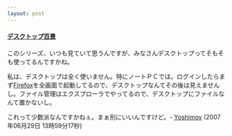 ```yaml
---
layout: post
---
```

<h4><a href="http://bb.watch.impress.co.jp/cda/desktop/18623.html?ref=rss">デスクトップ百景</a></h4>
<p>このシリーズ、いつも見ていて思うんですが、みなさんデスクトップってそもそも使ってるんですかね。</p>
<p>私は、デスクトップは全く使いません。特にノートＰＣでは。ログインしたらまず<a href="http://www.mozilla-japan.org/products/firefox/">Firefox</a>を全画面で起動してるので、デスクトップなんてその後は見えませんし。ファイル管理はエクスプローラでやってるので、デスクトップにファイルなんて置かないし。</p>
<p>これって少数派なんですかねぇ。まぁ別にいいんですけど。- <a href="/?page=Yoshimov" class="wikipage">Yoshimov</a> (2007年06月29日 13時59分17秒)</p>
